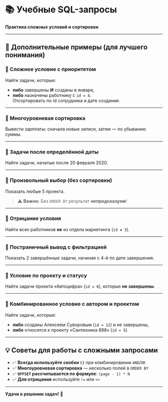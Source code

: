 # 📚 Учебные SQL-запросы  
**Практика сложных условий и сортировки**

---

## 🧠 Дополнительные примеры (для лучшего понимания)

### 🔸 Сложное условие с приоритетом
Найти задачи, которые:  
- **либо** завершены **И** созданы в январе,  
- **либо** назначены работнику с `id = 4`.  
Отсортировать по id сотрудника и дате создания.

---

### 🔸 Многоуровневая сортировка
Вывести зарплаты: сначала новые записи, затем — по убыванию суммы.

---

### 🔸 Задачи после определённой даты
Найти задачи, начатые после 20 февраля 2020.

---

### 🔸 Произвольный выбор (без сортировки)
Показать любые 5 проекта.

> ⚠️ **Важно:** Без `ORDER BY` результат **непредсказуем**!

---

### 🔸 Отрицание условия
Найти всех работников **не** из отдела маркетинга (`id ≠ 3`).

---

### 🔸 Постраничный вывод с фильтрацией
Показать 2 завершённые задачи, начиная с 4-й по дате завершения.

---

### 🔸 Условие по проекту и статусу
Найти задачи проекта «Автоцифра» (`id = 6`), которые **не завершены**.

---

### 🔸 Комбинированное условие с автором и проектом
Найти задачи, которые:  
- **либо** созданы Алексеем Суворовым (`id = 12`) и не завершены,  
- **либо** относятся к проекту «Сантехника 888» (`id = 5`).

---

## 💡 Советы для работы с сложными запросами

- ✅ **Всегда используйте скобки `()`** при комбинировании `AND`/`OR`
- ✅ **Многоуровневая сортировка** — несколько полей в `ORDER BY`
- ✅ **`OFFSET` рассчитывается по формуле**: `(page - 1) * N`
- ✅ **Для отрицания** используйте `!=` или `<>`

---

**Удачи в решении задач!** 🚀